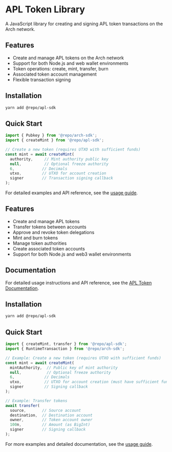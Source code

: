 # APL Token Library

A JavaScript library for creating and signing APL token transactions on the Arch network.

## Features

- Create and manage APL tokens on the Arch network
- Support for both Node.js and web wallet environments
- Token operations: create, mint, transfer, burn
- Associated token account management
- Flexible transaction signing

## Installation

```bash
yarn add @repo/apl-sdk
```

## Quick Start

```typescript
import { Pubkey } from '@repo/arch-sdk';
import { createMint } from '@repo/apl-sdk';

// Create a new token (requires UTXO with sufficient funds)
const mint = await createMint(
  authority,     // Mint authority public key
  null,          // Optional freeze authority
  6,            // Decimals
  utxo,         // UTXO for account creation
  signer        // Transaction signing callback
);
```

For detailed examples and API reference, see the [usage guide](./docs/usage.md).

## Features

- Create and manage APL tokens
- Transfer tokens between accounts
- Approve and revoke token delegations
- Mint and burn tokens
- Manage token authorities
- Create associated token accounts
- Support for both Node.js and web3 wallet environments

## Documentation

For detailed usage instructions and API reference, see the [APL Token Documentation](./docs/usage.md).

## Installation

```bash
yarn add @repo/apl-sdk
```

## Quick Start

```typescript
import { createMint, transfer } from '@repo/apl-sdk';
import { RuntimeTransaction } from '@repo/arch-sdk';

// Example: Create a new token (requires UTXO with sufficient funds)
const mint = await createMint(
  mintAuthority,  // Public key of mint authority
  null,           // Optional freeze authority
  6,             // Decimals
  utxo,          // UTXO for account creation (must have sufficient funds)
  signer         // Signing callback
);

// Example: Transfer tokens
await transfer(
  source,       // Source account
  destination,  // Destination account
  owner,        // Token account owner
  100n,         // Amount (as BigInt)
  signer        // Signing callback
);
```

For more examples and detailed documentation, see the [usage guide](./docs/usage.md).
